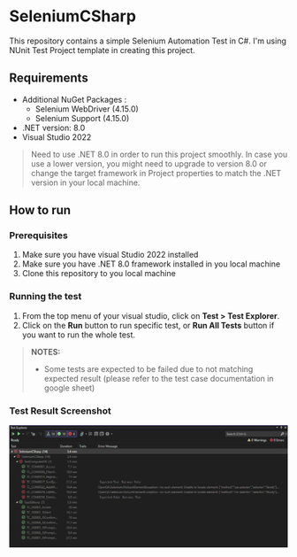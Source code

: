 # SeleniumCSharp

This repository contains a simple Selenium Automation Test in C#. I'm using NUnit Test Project template in creating this project.

## Requirements

- Additional NuGet Packages :
  - Selenium WebDriver (4.15.0)
  - Selenium Support (4.15.0)
- .NET version: 8.0
- Visual Studio 2022

> Need to use .NET 8.0 in order to run this project smoothly. In case you use a lower version, you might need to upgrade to version 8.0 or change the target framework in Project properties to match the .NET version in your local machine.

## How to run

### Prerequisites
1. Make sure you have visual Studio 2022 installed
2. Make sure you have .NET 8.0 framework installed in you local machine
3. Clone this repository to you local machine

### Running the test
1. From the top menu of your visual studio, click on **Test > Test Explorer**.
2. Click on the **Run** button to run specific test, or **Run All Tests** button if you want to run the whole test.


> **NOTES:**
> - Some tests are expected to be failed due to not matching expected result (please refer to the test case documentation in google sheet)

### Test Result Screenshot
![](https://github.com/ghufronalwi/SeleniumCSharp/blob/main/SeleniumCSharp/TestResults.png?raw=true)
